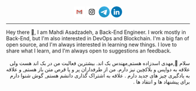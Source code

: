 
<p align='center'>
<a href="mailto:mahdi.asadzadeh.programing@gmail.com"><img height="30" src="img/Gmail.png"></a>
<a href="https://instagram.com/mahdi__asadzadeh"><img height="30" src="img/Instagram.png"></a>
<a href="https://t.me/mahdi_asadzadeh"><img height="30" src="img/Telegram.png"></a>
<a href="https://www.linkedin.com/in/mahdi-asadzadeh/"><img height="30" src="img/Linkedin.png"></a>
</p>

------------------------

<div dir='ltr'>
Hey there 👋,
I am Mahdi Asadzadeh, a Back-End Engineer. I work mostly in Back-End, but I'm also interested in DevOps and Blockchain. I'm a big fan of open source, and I'm always interested in learning new things. I love to share what I learn, and I'm always open to suggestions an feedback.
</div>

<br>

<div dir='rtl'>
سلام 👋,مهدی اسدزاده هستم,مهندس بک اند. بیشترین فعالیت من در بک اند هست ولی علاقه به دواپس و بلاکچین  نیز دارم. من از طرفداران پر و پا قرص متن باز هستم,  و علاقه به یادگیری چیز های جدید دارم . علاقه به اشتراک گذاری دانشم هستم, گوش شنوا دارم برای پیشنهاد ها و انتقاد ها .
</div>




